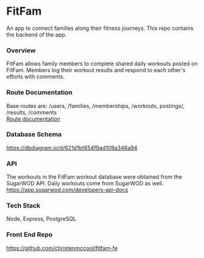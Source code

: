 # FitFam
An app to connect families along their fitness journeys. This repo contains the backend of the app.

### Overview
FitFam allows family members to complete shared daily workouts posted on FitFam. Members log their workout results and respond to each other's efforts with comments. 

### Route Documentation
Base routes are: /users, /families, /memberships, /workouts, postings/, /results, /comments  
[Route documentation](https://docs.google.com/document/d/17ZsPlPCzKUuGaVEY3dASTgdiJyEMAEZvrxYDLYuMNx0/edit?usp=sharing)

### Database Schema
https://dbdiagram.io/d/621d1bf454f9ad109a346a94

### API
The workouts in the FitFam workout database were obtained from the SugarWOD API. Daily workouts come from SugarWOD as well.
https://app.sugarwod.com/developers-api-docs  

### Tech Stack
Node, Express, PostgreSQL

### Front End Repo
https://github.com/christenmccool/fitfam-fe
